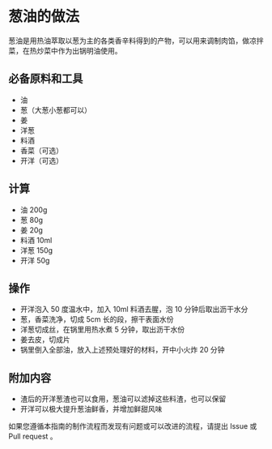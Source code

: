 # 葱油的做法

葱油是用热油萃取以葱为主的各类香辛料得到的产物，可以用来调制肉馅，做凉拌菜，在热炒菜中作为出锅明油使用。

## 必备原料和工具

- 油
- 葱（大葱小葱都可以）
- 姜
- 洋葱
- 料酒
- 香菜（可选）
- 开洋（可选）

## 计算

- 油 200g
- 葱 80g
- 姜 20g
- 料酒 10ml
- 洋葱 150g
- 开洋 50g

## 操作

- 开洋泡入 50 度温水中，加入 10ml 料酒去腥，泡 10 分钟后取出沥干水分
- 葱，香菜洗净，切成 5cm 长的段，擦干表面水份
- 洋葱切成丝，在锅里用热水煮 5 分钟，取出沥干水份
- 姜去皮，切成片
- 锅里倒入全部油，放入上述预处理好的材料，开中小火炸 20 分钟

## 附加内容

- 渣后的开洋葱渣也可以食用，葱油可以滤掉这些料渣，也可以保留
- 开洋可以极大提升葱油鲜香，并增加鲜甜风味

如果您遵循本指南的制作流程而发现有问题或可以改进的流程，请提出 Issue 或 Pull request 。
